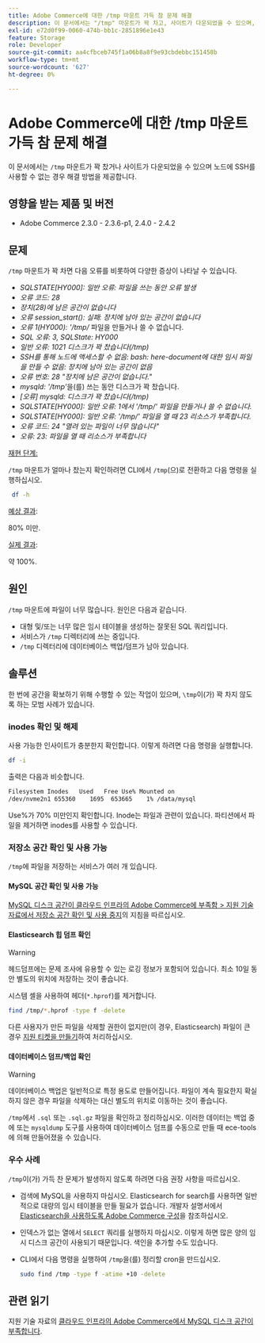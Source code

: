 ```yaml
---
title: Adobe Commerce에 대한 /tmp 마운트 가득 참 문제 해결
description: 이 문서에서는 "/tmp" 마운트가 꽉 차고, 사이트가 다운되었을 수 있으며, 노드에 SSH를 수행할 수 없는 경우에 대한 해결 방법을 제공합니다.
exl-id: e72d0f99-0060-474b-bb1c-2851896e1e43
feature: Storage
role: Developer
source-git-commit: aa4cfbceb745f1a06b8a8f9e93cbdebbc151458b
workflow-type: tm+mt
source-wordcount: '627'
ht-degree: 0%

---
```


# Adobe Commerce에 대한 /tmp 마운트 가득 참 문제 해결

이 문서에서는 `/tmp` 마운트가 꽉 찼거나 사이트가 다운되었을 수 있으며 노드에 SSH를 사용할 수 없는 경우 해결 방법을 제공합니다.

## 영향을 받는 제품 및 버전

* Adobe Commerce 2.3.0 - 2.3.6-p1, 2.4.0 - 2.4.2

## 문제

`/tmp` 마운트가 꽉 차면 다음 오류를 비롯하여 다양한 증상이 나타날 수 있습니다.

* *SQLSTATE[HY000]: 일반 오류: 파일을 쓰는 동안 오류 발생*
* *오류 코드: 28*
* *장치(28)에 남은 공간이 없습니다*
* *오류 session_start(): 실패: 장치에 남아 있는 공간이 없습니다*
* *오류 1(HY000): &#39;/tmp/* 파일을 만들거나 쓸 수 없습니다.
* *SQL 오류: 3, SQLState: HY000*
* *일반 오류: 1021 디스크가 꽉 찼습니다(/tmp)*
* *SSH를 통해 노드에 액세스할 수 없음:*
  *bash: here-document에 대한 임시 파일을 만들 수 없음: 장치에 남아 있는 공간이 없음*
* *오류 번호: 28 &quot;장치에 남은 공간이 없습니다.&quot;*
* *mysqld: &#39;/tmp&#39;*&#x200B;을(를) 쓰는 동안 디스크가 꽉 찼습니다.
* *[오류] mysqld: 디스크가 꽉 찼습니다(/tmp)*
* *SQLSTATE[HY000]: 일반 오류: 1에서 &#39;/tmp/&#39; 파일을 만들거나 쓸 수 없습니다.*
* *SQLSTATE[HY000]: 일반 오류: &#39;/tmp/&#39; 파일을 열 때 23 리소스가 부족합니다.*
* *오류 코드: 24 &quot;열려 있는 파일이 너무 많습니다&quot;*
* *오류: 23: 파일을 열 때 리소스가 부족합니다*


<u>재현 단계:</u>

`/tmp` 마운트가 얼마나 찼는지 확인하려면 CLI에서 `/tmp`(으)로 전환하고 다음 명령을 실행하십시오.

```bash
 df -h
```

<u>예상 결과</u>:

80% 미만.

<u>실제 결과</u>:

약 100%.

## 원인

`/tmp` 마운트에 파일이 너무 많습니다. 원인은 다음과 같습니다.

* 대형 및/또는 너무 많은 임시 테이블을 생성하는 잘못된 SQL 쿼리입니다.
* 서비스가 `/tmp` 디렉터리에 쓰는 중입니다.
* `/tmp` 디렉터리에 데이터베이스 백업/덤프가 남아 있습니다.

## 솔루션

한 번에 공간을 확보하기 위해 수행할 수 있는 작업이 있으며, `\tmp`이(가) 꽉 차지 않도록 하는 모범 사례가 있습니다.

### inodes 확인 및 해제

사용 가능한 인사이트가 충분한지 확인합니다. 이렇게 하려면 다음 명령을 실행합니다.

```bash
df -i
```

출력은 다음과 비슷합니다.

```bash
Filesystem Inodes   Used   Free Use% Mounted on
/dev/nvme2n1 655360    1695  653665    1% /data/mysql
```

Use%가 70% 미만인지 확인합니다. Inode는 파일과 관련이 있습니다. 파티션에서 파일을 제거하면 inodes를 사용할 수 있습니다.

### 저장소 공간 확인 및 사용 가능

`/tmp`에 파일을 저장하는 서비스가 여러 개 있습니다.

#### MySQL 공간 확인 및 사용 가능

[MySQL 디스크 공간이 클라우드 인프라의 Adobe Commerce에 부족함 > 지원 기술 자료에서 저장소 공간 확인 및 사용 중지](https://experienceleague.adobe.com/en/docs/experience-cloud-kcs/kbarticles/ka-27806#check-and-free-up-storage-space)의 지침을 따르십시오.

#### Elasticsearch 힙 덤프 확인

>[!WARNING]
>
>헤드덤프에는 문제 조사에 유용할 수 있는 로깅 정보가 포함되어 있습니다. 최소 10일 동안 별도의 위치에 저장하는 것이 좋습니다.

시스템 셸을 사용하여 헤더(`*.hprof`)를 제거합니다.

```bash
find /tmp/*.hprof -type f -delete
```

다른 사용자가 만든 파일을 삭제할 권한이 없지만(이 경우, Elasticsearch) 파일이 큰 경우 [지원 티켓을 만들기](/help/help-center-guide/help-center/magento-help-center-user-guide.md#submit-ticket)하여 처리하십시오.

#### 데이터베이스 덤프/백업 확인

>[!WARNING]
>
>데이터베이스 백업은 일반적으로 특정 용도로 만들어집니다. 파일이 계속 필요한지 확실하지 않은 경우 파일을 삭제하는 대신 별도의 위치로 이동하는 것이 좋습니다.

`/tmp`에서 `.sql` 또는 `.sql.gz` 파일을 확인하고 정리하십시오. 이러한 데이터는 백업 중에 또는 `mysqldump` 도구를 사용하여 데이터베이스 덤프를 수동으로 만들 때 ece-tools에 의해 만들어졌을 수 있습니다.

### 우수 사례

`/tmp`이(가) 가득 찬 문제가 발생하지 않도록 하려면 다음 권장 사항을 따르십시오.

* 검색에 MySQL을 사용하지 마십시오. Elasticsearch for search를 사용하면 일반적으로 대량의 임시 테이블을 만들 필요가 없습니다. 개발자 설명서에서 [Elasticsearch을 사용하도록 Adobe Commerce 구성](https://experienceleague.adobe.com/en/docs/commerce-operations/configuration-guide/search/configure-search-engine)을 참조하십시오.
* 인덱스가 없는 열에서 `SELECT` 쿼리를 실행하지 마십시오. 이렇게 하면 많은 양의 임시 디스크 공간이 사용되기 때문입니다. 색인을 추가할 수도 있습니다.
* CLI에서 다음 명령을 실행하여 `/tmp`을(를) 정리할 cron을 만드십시오.

  ```bash
  sudo find /tmp -type f -atime +10 -delete
  ```

## 관련 읽기

지원 기술 자료의 [클라우드 인프라의 Adobe Commerce에서 MySQL 디스크 공간이 부족합니다](https://experienceleague.adobe.com/en/docs/experience-cloud-kcs/kbarticles/ka-27806).
